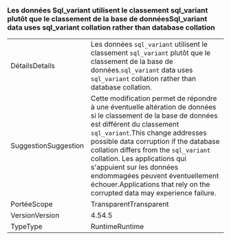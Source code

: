 ### <a name="sqlvariant-data-uses-sqlvariant-collation-rather-than-database-collation"></a><span data-ttu-id="3e3bf-101">Les données Sql_variant utilisent le classement sql_variant plutôt que le classement de la base de données</span><span class="sxs-lookup"><span data-stu-id="3e3bf-101">Sql_variant data uses sql_variant collation rather than database collation</span></span>

|   |   |
|---|---|
|<span data-ttu-id="3e3bf-102">Détails</span><span class="sxs-lookup"><span data-stu-id="3e3bf-102">Details</span></span>|<span data-ttu-id="3e3bf-103">Les données <code>sql_variant</code> utilisent le classement <code>sql_variant</code> plutôt que le classement de la base de données.</span><span class="sxs-lookup"><span data-stu-id="3e3bf-103"><code>sql_variant</code> data uses <code>sql_variant</code> collation rather than database collation.</span></span>|
|<span data-ttu-id="3e3bf-104">Suggestion</span><span class="sxs-lookup"><span data-stu-id="3e3bf-104">Suggestion</span></span>|<span data-ttu-id="3e3bf-105">Cette modification permet de répondre à une éventuelle altération de données si le classement de la base de données est différent du classement <code>sql_variant</code>.</span><span class="sxs-lookup"><span data-stu-id="3e3bf-105">This change addresses possible data corruption if the database collation differs from the <code>sql_variant</code> collation.</span></span> <span data-ttu-id="3e3bf-106">Les applications qui s'appuient sur les données endommagées peuvent éventuellement échouer.</span><span class="sxs-lookup"><span data-stu-id="3e3bf-106">Applications that rely on the corrupted data may experience failure.</span></span>|
|<span data-ttu-id="3e3bf-107">Portée</span><span class="sxs-lookup"><span data-stu-id="3e3bf-107">Scope</span></span>|<span data-ttu-id="3e3bf-108">Transparent</span><span class="sxs-lookup"><span data-stu-id="3e3bf-108">Transparent</span></span>|
|<span data-ttu-id="3e3bf-109">Version</span><span class="sxs-lookup"><span data-stu-id="3e3bf-109">Version</span></span>|<span data-ttu-id="3e3bf-110">4.5</span><span class="sxs-lookup"><span data-stu-id="3e3bf-110">4.5</span></span>|
|<span data-ttu-id="3e3bf-111">Type</span><span class="sxs-lookup"><span data-stu-id="3e3bf-111">Type</span></span>|<span data-ttu-id="3e3bf-112">Runtime</span><span class="sxs-lookup"><span data-stu-id="3e3bf-112">Runtime</span></span>|

